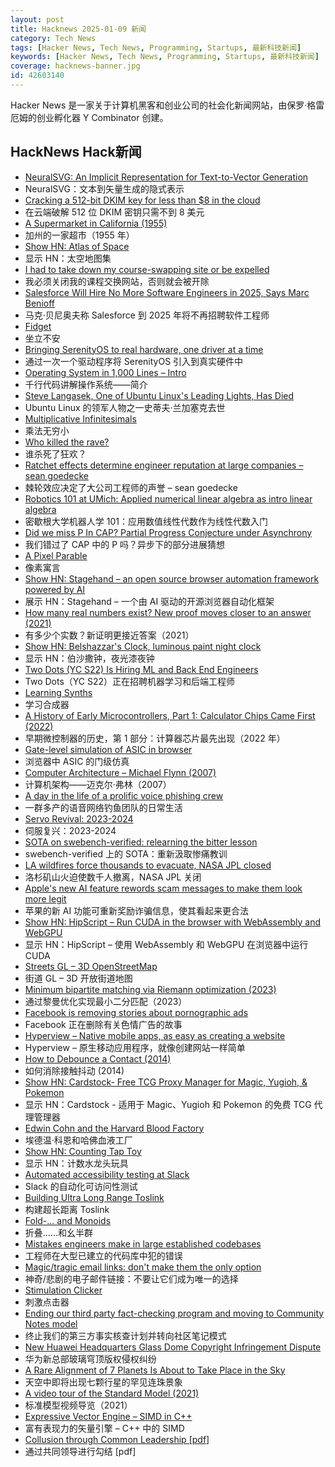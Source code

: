 ```yaml
---
layout: post
title: Hacknews 2025-01-09 新闻
category: Tech News
tags: [Hacker News, Tech News, Programming, Startups, 最新科技新闻]
keywords: [Hacker News, Tech News, Programming, Startups, 最新科技新闻]
coverage: hacknews-banner.jpg
id: 42603140
---
```


Hacker News 是一家关于计算机黑客和创业公司的社会化新闻网站，由保罗·格雷厄姆的创业孵化器 Y Combinator 创建。

## HackNews Hack新闻

- [NeuralSVG: An Implicit Representation for Text-to-Vector Generation](https://sagipolaczek.github.io/NeuralSVG/)
- NeuralSVG：文本到矢量生成的隐式表示
- [Cracking a 512-bit DKIM key for less than $8 in the cloud](https://dmarcchecker.app/articles/crack-512-bit-dkim-rsa-key)
- 在云端破解 512 位 DKIM 密钥只需不到 8 美元
- [A Supermarket in California (1955)](https://www.poetryfoundation.org/poems/47660/a-supermarket-in-california)
- 加州的一家超市（1955 年）
- [Show HN: Atlas of Space](https://atlasof.space/)
- 显示 HN：太空地图集
- [I had to take down my course-swapping site or be expelled](https://www.linkedin.com/posts/jdkaim_github-jdkaimhuskyswap-huskyswap-project-activity-7282609173316415488-1jdb)
- 我必须关闭我的课程交换网站，否则就会被开除
- [Salesforce Will Hire No More Software Engineers in 2025, Says Marc Benioff](https://www.salesforceben.com/salesforce-will-hire-no-more-software-engineers-in-2025-says-marc-benioff/)
- 马克·贝尼奥夫称 Salesforce 到 2025 年将不再招聘软件工程师
- [Fidget](https://www.mattkeeter.com/projects/fidget/)
- 坐立不安
- [Bringing SerenityOS to real hardware, one driver at a time](https://sdomi.pl/weblog/23-serenityos-realhw/)
- 通过一次一个驱动程序将 SerenityOS 引入到真实硬件中
- [Operating System in 1,000 Lines – Intro](https://operating-system-in-1000-lines.vercel.app/en)
- 千行代码讲解操作系统——简介
- [Steve Langasek, One of Ubuntu Linux's Leading Lights, Has Died](https://thenewstack.io/steve-langasek-one-of-ubuntu-linuxs-leading-lights-has-died/)
- Ubuntu Linux 的领军人物之一史蒂夫·兰加塞克去世
- [Multiplicative Infinitesimals](https://github.com/Ericson2314/baccumulation/blob/main/math/multiplicative-infinitesimals.md)
- 乘法无穷小
- [Who killed the rave?](https://www.ft.com/content/2138e940-0c81-44b0-87a7-325f278413e1)
- 谁杀死了狂欢？
- [Ratchet effects determine engineer reputation at large companies – sean goedecke](https://www.seangoedecke.com/ratchet-effects/)
- 棘轮效应决定了大公司工程师的声誉 – sean goedecke
- [Robotics 101 at UMich: Applied numerical linear algebra as intro linear algebra](https://robotics.umich.edu/academics/courses/course-offerings/rob101-fall-2020/)
- 密歇根大学机器人学 101：应用数值线性代数作为线性代数入门
- [Did we miss P In CAP? Partial Progress Conjecture under Asynchrony](https://arxiv.org/abs/2501.00021)
- 我们错过了 CAP 中的 P 吗？异步下的部分进展猜想
- [A Pixel Parable](https://olano.dev/blog/a-pixel-parable/)
- 像素寓言
- [Show HN: Stagehand – an open source browser automation framework powered by AI](https://github.com/browserbase/stagehand)
- 展示 HN：Stagehand – 一个由 AI 驱动的开源浏览器自动化框架
- [How many real numbers exist? New proof moves closer to an answer (2021)](https://www.quantamagazine.org/how-many-numbers-exist-infinity-proof-moves-math-closer-to-an-answer-20210715/)
- 有多少个实数？新证明更接近答案（2021）
- [Show HN: Belshazzar's Clock, luminous paint night clock](https://blog.karliner.net/projects/belshazzars-clock/)
- 显示 HN：伯沙撒钟，夜光漆夜钟
- [Two Dots (YC S22) Is Hiring ML and Back End Engineers](https://www.ycombinator.com/companies/two-dots/jobs/97PTcHT-machine-learning-engineer)
- Two Dots（YC S22）正在招聘机器学习和后端工程师
- [Learning Synths](https://learningsynths.ableton.com)
- 学习合成器
- [A History of Early Microcontrollers, Part 1: Calculator Chips Came First (2022)](https://www.eejournal.com/article/a-history-of-early-microcontrollers-part-1-calculator-chips-came-first/)
- 早期微控制器的历史，第 1 部分：计算器芯片最先出现（2022 年）
- [Gate-level simulation of ASIC in browser](https://znah.net/tt09/)
- 浏览器中 ASIC 的门级仿真
- [Computer Architecture – Michael Flynn (2007)](https://onlinelibrary.wiley.com/doi/full/10.1002/9780470050118.ecse071)
- 计算机架构——迈克尔·弗林（2007）
- [A day in the life of a prolific voice phishing crew](https://krebsonsecurity.com/2025/01/a-day-in-the-life-of-a-prolific-voice-phishing-crew/)
- 一群多产的语音网络钓鱼团队的日常生活
- [Servo Revival: 2023-2024](https://blogs.igalia.com/mrego/servo-revival-2023-2024/)
- 伺服复兴：2023-2024
- [SOTA on swebench-verified: relearning the bitter lesson](https://aide.dev/blog/sota-bitter-lesson)
- swebench-verified 上的 SOTA：重新汲取惨痛教训
- [LA wildfires force thousands to evacuate, NASA JPL closed](https://www.theregister.com/2025/01/08/los_angeles_fires_jpl/)
- 洛杉矶山火迫使数千人撤离，NASA JPL 关闭
- [Apple's new AI feature rewords scam messages to make them look more legit](https://www.crikey.com.au/2025/01/08/apple-new-artificial-intelligence-rewords-scam-messages-look-legitimate/)
- 苹果的新 AI 功能可重新奖励诈骗信息，使其看起来更合法
- [Show HN: HipScript – Run CUDA in the browser with WebAssembly and WebGPU](https://hipscript.lights0123.com/)
- 显示 HN：HipScript – 使用 WebAssembly 和 WebGPU 在浏览器中运行 CUDA
- [Streets GL – 3D OpenStreetMap](https://streets.gl/#47.35245,8.50958,21.25,42.00,459.10)
- 街道 GL – 3D 开放街道地图
- [Minimum bipartite matching via Riemann optimization (2023)](https://ocramz.github.io/posts/2023-12-21-assignment-riemann-opt.html)
- 通过黎曼优化实现最小二分匹配（2023）
- [Facebook is removing stories about pornographic ads](https://www.404media.co/facebook-is-censoring-404-media-stories-about-facebooks-censorship/)
- Facebook 正在删除有关色情广告的故事
- [Hyperview – Native mobile apps, as easy as creating a website](https://hyperview.org/)
- Hyperview – 原生移动应用程序，就像创建网站一样简单
- [How to Debounce a Contact (2014)](https://www.ganssle.com/debouncing.htm)
- 如何消除接触抖动 (2014)
- [Show HN: Cardstock- Free TCG Proxy Manager for Magic, Yugioh, & Pokemon](https://cardstock.denta.co)
- 显示 HN：Cardstock - 适用于 Magic、Yugioh 和 Pokemon 的免费 TCG 代理管理器
- [Edwin Cohn and the Harvard Blood Factory](https://www.asimov.press/p/cohn)
- 埃德温·科恩和哈佛血液工厂
- [Show HN: Counting Tap Toy](https://memalign.github.io/m/counting/index.html)
- 显示 HN：计数水龙头玩具
- [Automated accessibility testing at Slack](https://slack.engineering/automated-accessibility-testing-at-slack/)
- Slack 的自动化可访问性测试
- [Building Ultra Long Range Toslink](https://blog.benjojo.co.uk/post/sfp-experiment-ultra-long-range-toslink)
- 构建超长距离 Toslink
- [Fold-... and Monoids](http://funcall.blogspot.com/2025/01/fold-and-monoids.html)
- 折叠......和幺半群
- [Mistakes engineers make in large established codebases](https://www.seangoedecke.com/large-established-codebases/)
- 工程师在大型已建立的代码库中犯的错误
- [Magic/tragic email links: don't make them the only option](https://recyclebin.zip/posts/annoyinglinks/)
- 神奇/悲剧的电子邮件链接：不要让它们成为唯一的选择
- [Stimulation Clicker](https://neal.fun/stimulation-clicker/)
- 刺激点击器
- [Ending our third party fact-checking program and moving to Community Notes model](https://about.fb.com/news/2025/01/meta-more-speech-fewer-mistakes/)
- 终止我们的第三方事实核查计划并转向社区笔记模式
- [New Huawei Headquarters Glass Dome Copyright Infringement Dispute](https://crowndome.com/victoria-balvas-battle-with-huawei-copyright-infringement-dispute)
- 华为新总部玻璃穹顶版权侵权纠纷
- [A Rare Alignment of 7 Planets Is About to Take Place in the Sky](https://www.sciencealert.com/a-rare-alignment-of-7-planets-is-about-to-take-place-in-the-sky)
- 天空中即将出现七颗行星的罕见连珠景象
- [A video tour of the Standard Model (2021)](https://www.quantamagazine.org/a-video-tour-of-the-standard-model-20210716/)
- 标准模型视频导览（2021）
- [Expressive Vector Engine – SIMD in C++](https://github.com/jfalcou/eve)
- 富有表现力的矢量引擎 – C++ 中的 SIMD
- [Collusion through Common Leadership [pdf]](https://wwws.law.northwestern.edu/research-faculty/clbe/events/antitrust/documents/prager_collusion_through_common_leadership.pdf)
- 通过共同领导进行勾结 [pdf]

